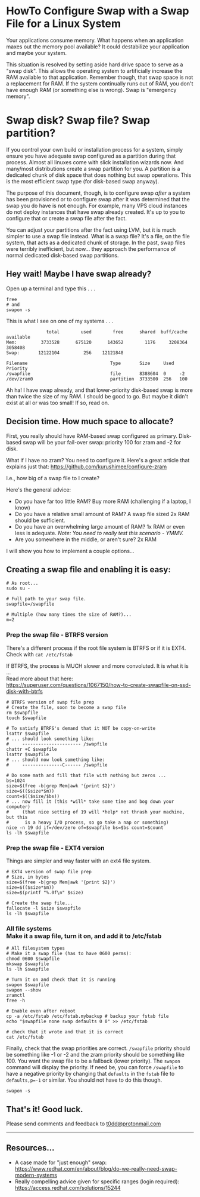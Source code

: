 # HowTo Configure Swap with a Swap File for a Linux System

Your applications consume memory. What happens when an application maxes out
the memory pool available? It could destabilize your application and maybe your
system.

This situation is resolved by setting aside hard drive space to serve as a "swap
disk". This allows the operating system to artificially increase the RAM
available to that application. Remember though, that swap space is not a
replacement for RAM. If the system continually runs out of RAM, you don't have
enough RAM (or something else is wrong). Swap is "emergency memory".

# Swap disk? Swap file? Swap partition?

If you control your own build or installation process for a system, simply
ensure you have adequate swap configured as a partition during that process.
Almost all linuxes come with slick installation wizards now. And many/most
distributions create a swap partition for you. A partition is a dedicated chunk
of disk space that does nothing but swap operations. This is the most efficient
swap type (for disk-based swap anyway).

The purpose of this document, though, is to configure swap _after_ a system has
been provisioned or to configure swap after it was determined that the swap you
do have is not enough. For example, many VPS cloud instances do not deploy
instances that have swap already created. It's up to you to configure that or
create a swap file after the fact.

You can adjust your partitions after the fact using LVM, but it is much simpler
to use a swap file instead. What is a swap file? It's a file, on the file
system, that acts as a dedicated chunk of storage. In the past, swap files were
terribly inefficient, but now... they approach the performance of normal
dedicated disk-based swap partitions.

## Hey wait! Maybe I have swap already?

Open up a terminal and type this . . .

```shell
free
# and
swapon -s
```

This is what I see on one of my systems . . .

```plaintext
               total        used        free      shared  buff/cache   available
Mem:         3733528      675120      143652        1176     3208364     3058408
Swap:       12122104         256    12121848

Filename                               Type       Size     Used  Priority
/swapfile                              file       8388604  0     -2
/dev/zram0                             partition  3733500  256   100
```

Ah ha! I have swap already, and that lower-priority disk-based swap is more
than twice the size of my RAM. I should be good to go. But maybe it didn't
exist at all or was too small! If so, read on.

## Decision time. How much space to allocate?

First, you really should have RAM-based swap configured as primary. Disk-based
swap will be your fail-over swap: priority 100 for zram and -2 for disk.

What if I have no zram? You need to configure it. Here's a great article that
explains just that: <https://github.com/kurushimee/configure-zram>

I.e., how big of a swap file to I create?

Here's the general advice:

* Do you have far too little RAM? Buy more RAM (challenging if a laptop, I know)
* Do you have a relative small amount of RAM? A swap file sized 2x RAM should
  be sufficient.
* Do you have an overwhelming large amount of RAM? 1x RAM or even less is
  adequate. _Note: You need to really test this scenario - YMMV._
* Are you somewhere in the middle, or aren't sure? 2x RAM

I will show you how to implement a couple options...

## Creating a swap file and enabling it is easy:

<!-- NEW NEW WAY -->
```
# As root...
sudo su -

# Full path to your swap file.
swapfile=/swapfile

# Multiple (how many times the size of RAM?)...
m=2
```

### Prep the swap file - BTRFS version

There's a different process if the root file system is BTRFS or if it is EXT4. Check with `cat /etc/fstab`

If BTRFS, the process is MUCH slower and more convoluted. It is what it is …  
Read more about that here:  
<https://superuser.com/questions/1067150/how-to-create-swapfile-on-ssd-disk-with-btrfs>

```
# BTRFS version of swap file prep
# Create the file, soon to become a swap file
rm $swapfile
touch $swapfile

# To satisfy BTRFS's demand that it NOT be copy-on-write
lsattr $swapfile
# ... should look something like:
#     ---------------------- /swapfile
chattr +C $swapfile
lsattr $swapfile
# ... should now look something like:
#     ---------------C------ /swapfile

# Do some math and fill that file with nothing but zeros ...
bs=1024
size=$(free -b|grep Mem|awk '{print $2}')
size=$(($size*$m))
count=$(($size/$bs))
# ... now fill it (this *will* take some time and bog down your computer)
#     (that nice setting of 19 will *help* not thrash your machine, but this
#      is a heavy I/O process, so go take a nap or something)
nice -n 19 dd if=/dev/zero of=$swapfile bs=$bs count=$count
ls -lh $swapfile
```

### Prep the swap file - EXT4 version

Things are simpler and way faster with an ext4 file system.

```
# EXT4 version of swap file prep
# Size, in bytes
size=$(free -b|grep Mem|awk '{print $2}')
size=$(($size*$m))
size=$(printf "%.0f\n" $size)

# Create the swap file...
fallocate -l $size $swapfile
ls -lh $swapfile
```

### All file systems<br />Make it a swap file, turn it on, and add it to /etc/fstab

```
# All filesystem types
# Make it a swap file (has to have 0600 perms):
chmod 0600 $swapfile
mkswap $swapfile
ls -lh $swapfile

# Turn it on and check that it is running
swapon $swapfile
swapon --show
zramctl
free -h

# Enable even after reboot
cp -a /etc/fstab /etc/fstab.mybackup # backup your fstab file
echo "$swapfile none swap defaults 0 0" >> /etc/fstab

# check that it wrote and that it is correct
cat /etc/fstab
```

Finally, check that the swap priorities are correct. `/swapfile` priority
should be something like -1 or -2 and the zram priority should be something
like 100. You want the swap file to be a fallback (lower priority). The `swapon`
command will display the priority. If need be, you can force `/swapfile` to
have a negative priority by changing that `defaults` in the `fstab` file to
`defaults,p=-1` or similar. You should not have to do this though.

```shell
swapon -s
```


<!-- OLD NEW WAY```
# As root...
sudo su -

# Multiple (how many times the size of RAM?)...
m=2

# Size, in bytes
size=$(free -b|grep Mem|awk '{print $2}')
size=$(echo "$size * $m" | bc)
size=$(printf "%.0f\n" $size)

# Create the swap file...
fallocate -l $size /swapfile
chmod 0600 /swapfile
mkswap /swapfile

# Turn it on
swapon /swapfile

# You can see it running with a "swapon -s" or "free" command
free -h

# Enable even after reboot
cp -a /etc/fstab /etc/fstab.mybackup # backup your fstab file
echo '/swapfile none swap defaults 0 0' >> /etc/fstab
cat /etc/fstab # double check your fstab file looks fine
```-->
<!-- OLD WAY```
# As root...
sudo su -

# Size will be TOTAL_MEM * bs
#bs=256  # 1/4 times the size of RAM (1024/4 * 1)
#bs=512  # 1/2 times the size of RAM (1024/2 * 1)
#bs=1024 # One times the size of RAM (1024   * 1)
#bs=1536 # 1.5 times the size of RAM (1024   * 1.5)
bs=2048 # Twice the size of RAM (1024 * 2) - recommended if in doubt

# Create a swap file - it can take a bit to finish - be patient
TOTAL_MEM=$(free -k|grep Mem|awk '{print $2}')
dd if=/dev/zero of=/swapfile bs=$bs count=$TOTAL_MEM
chmod 0600 /swapfile

# Turn that file into a file formatted to be swap
mkswap /swapfile

# Turn it on
swapon /swapfile

# You can see it running with a "swapon -s" or "free" command
free -h

# Enable even after reboot
cp -a /etc/fstab /etc/fstab.mybackup # backup your fstab file
echo '/swapfile none swap defaults 0 0' >> /etc/fstab
cat /etc/fstab # double check your fstab file looks fine
```-->

## That's it! Good luck.  

Please send comments and feedback to <t0dd@protonmail.com>

---

## Resources...

* A case made for "just enough" swap: <https://www.redhat.com/en/about/blog/do-we-really-need-swap-modern-systems>
* Really compelling advice given for specific ranges (login required): <https://access.redhat.com/solutions/15244>
